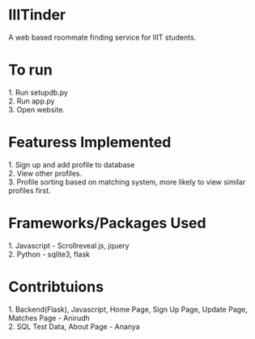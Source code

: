 # IIITinder
A web based roommate finding service for IIIT students.

<h1>To run</h1>
1. Run setupdb.py<br />
2. Run app.py<br />
3. Open website.<br />

<h1>Featuress Implemented</h1>
1. Sign up and add profile to database<br />
2. View other profiles.<br />
3. Profile sorting based on matching system, more likely to view similar profiles first.<br />

<h1>Frameworks/Packages Used</h1>
1. Javascript - Scrollreveal.js, jquery<br />
2. Python - sqlite3, flask<br />

<h1>Contribtuions</h1>
1. Backend(Flask), Javascript, Home Page, Sign Up Page, Update Page, Matches Page - Anirudh<br />
2. SQL Test Data, About Page - Ananya<br />
